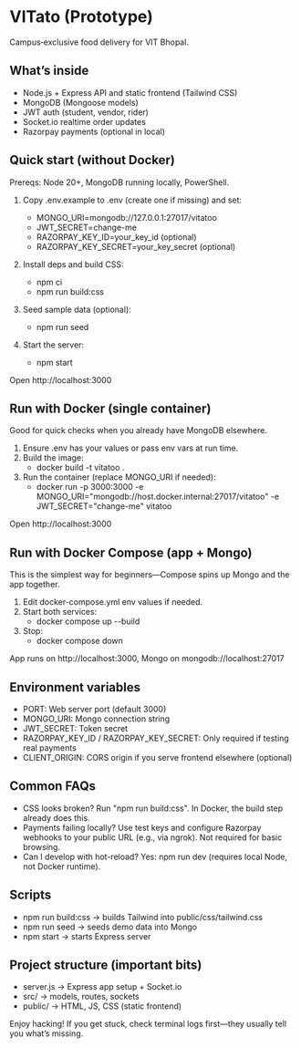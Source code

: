 # VITato (Prototype)

Campus‑exclusive food delivery for VIT Bhopal.

## What’s inside
- Node.js + Express API and static frontend (Tailwind CSS)
- MongoDB (Mongoose models)
- JWT auth (student, vendor, rider)
- Socket.io realtime order updates
- Razorpay payments (optional in local)

## Quick start (without Docker)
Prereqs: Node 20+, MongoDB running locally, PowerShell.

1) Copy .env.example to .env (create one if missing) and set:
	- MONGO_URI=mongodb://127.0.0.1:27017/vitatoo
	- JWT_SECRET=change-me
	- RAZORPAY_KEY_ID=your_key_id (optional)
	- RAZORPAY_KEY_SECRET=your_key_secret (optional)

2) Install deps and build CSS:
	- npm ci
	- npm run build:css

3) Seed sample data (optional):
	- npm run seed

4) Start the server:
	- npm start

Open http://localhost:3000

## Run with Docker (single container)
Good for quick checks when you already have MongoDB elsewhere.

1) Ensure .env has your values or pass env vars at run time.
2) Build the image:
	- docker build -t vitatoo .
3) Run the container (replace MONGO_URI if needed):
	- docker run -p 3000:3000 -e MONGO_URI="mongodb://host.docker.internal:27017/vitatoo" -e JWT_SECRET="change-me" vitatoo

Open http://localhost:3000

## Run with Docker Compose (app + Mongo)
This is the simplest way for beginners—Compose spins up Mongo and the app together.

1) Edit docker-compose.yml env values if needed.
2) Start both services:
	- docker compose up --build
3) Stop:
	- docker compose down

App runs on http://localhost:3000, Mongo on mongodb://localhost:27017

## Environment variables
- PORT: Web server port (default 3000)
- MONGO_URI: Mongo connection string
- JWT_SECRET: Token secret
- RAZORPAY_KEY_ID / RAZORPAY_KEY_SECRET: Only required if testing real payments
- CLIENT_ORIGIN: CORS origin if you serve frontend elsewhere (optional)

## Common FAQs
- CSS looks broken? Run "npm run build:css". In Docker, the build step already does this.
- Payments failing locally? Use test keys and configure Razorpay webhooks to your public URL (e.g., via ngrok). Not required for basic browsing.
- Can I develop with hot-reload? Yes: npm run dev (requires local Node, not Docker runtime).

## Scripts
- npm run build:css → builds Tailwind into public/css/tailwind.css
- npm run seed → seeds demo data into Mongo
- npm start → starts Express server

## Project structure (important bits)
- server.js → Express app setup + Socket.io
- src/ → models, routes, sockets
- public/ → HTML, JS, CSS (static frontend)

Enjoy hacking! If you get stuck, check terminal logs first—they usually tell you what’s missing.

